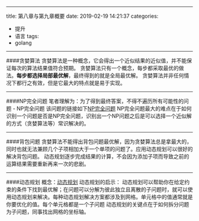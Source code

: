 
---
title: 第八章与第九章概要
date: 2019-02-19 14:21:37
categories:
- 提升
- 语言
tags: 
- golang
---

####贪婪算法
贪婪算法是一种概念，它会得出一个近似结果的近似值，并不能保证每次的算法结果值符合预期。
贪婪算法只有一个概念，每步都采取最优的做法。**每步都选择局部最优解**，最终得到的就是全局最优解。
贪婪算法并非任何情况下都行之有效，但是它最大的特点就是易于实现。
* * *
 ####NP完全问题
笔者理解为：为了得到最终答案，不得不遍历所有可能性的问题 - NP完全问题 该问题的链接如下[NP完全问题](https://baike.baidu.com/item/NP%E5%AE%8C%E5%85%A8%E9%97%AE%E9%A2%98)
NP完全问题最大的难点在于如何识别一个问题是否是NP完全问题，识别出一个NP问题之后是可以选择一个近似解的方式（贪婪算法等）常识解决的。
* * *
####背包问题
贪婪算法不能得出背包问题最优解，因为贪婪算法总是拿最大的，同时也就无法兼顾几个子项相加大于一个单项的问题了。应用动态规划可以很好的解决背包问题。
动态规划逐步完成结果的计算，不会因为添加子项而导致之前的运算结果需要重新再来一次的悲剧。
* * *
####动态规划
概念：[动态规划](https://zh.wikipedia.org/zh-hans/%E5%8A%A8%E6%80%81%E8%A7%84%E5%88%92)
动态规划的启示： 动态规划可以帮助你在给定约束的条件下找到最优解；在问题可以分解为彼此独立且离散的子问题时，就可以使用动态规划来解决。每种动态规划解决方案都涉及到网格。单元格中的值通常就是你要优化的值。每个单元格都是一个子问题
动态规划的关键点在于如何拆分问题为子问题，同事找出网格的坐标轴。



